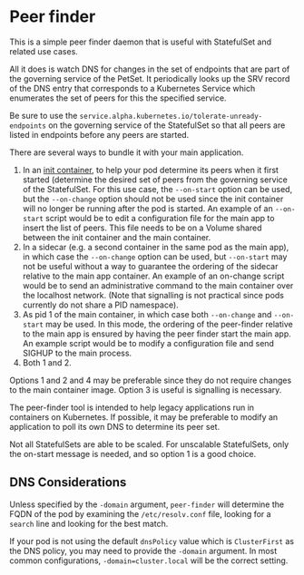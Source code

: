 # Peer finder

This is a simple peer finder daemon that is useful with StatefulSet and related use cases.

All it does is watch DNS for changes in the set of endpoints that are part of the governing service
of the PetSet.  It periodically looks up the SRV record of the DNS entry that corresponds to a Kubernetes
Service which enumerates the set of peers for this  the specified service.

Be sure to use the `service.alpha.kubernetes.io/tolerate-unready-endpoints` on the governing service
of the StatefulSet so that all peers are listed in endpoints before any peers are started.

There are several ways to bundle it with your main application.

1. In an [init container](http://kubernetes.io/docs/user-guide/pods/init-container/),
   to help your pod determine its peers when it first started (determine the desired set of
   peers from the governing service of the StatefulSet.  For this use case, the `--on-start` option
   can be used, but the `--on-change` option should not be used since the init container will no
   longer be running after the pod is started.  An example of an `--on-start` script would be to
   edit a configuration file for the main app to insert the list of peers.  This file needs to be
   on a Volume shared between the init container and the main container.
2. In a sidecar (e.g. a second container in the same pod as the main app), in which case the `--on-change`
   option can be used, but `--on-start` may not be useful without a way to guarantee the ordering
   of the sidecar relative to the main app container.  An example of an on-change script would be to
   send an administrative command to the main container over the localhost network. (Note that signalling
   is not practical since pods currently do not share a PID namespace).
3. As pid 1 of the main container, in which case both `--on-change`  and `--on-start` may be used.
   In this mode, the ordering of the peer-finder relative to the main app is ensured by having the peer
   finder start the main app.  An example script would be to modify a configuration file and send SIGHUP
   to the main process.
4. Both 1 and 2.

Options 1 and 2 and 4 may be preferable since they do not require changes to the main container image.
Option 3 is useful is signalling is necessary.

The peer-finder tool is intended to help legacy applications run in containers on Kubernetes.
If possible, it may be preferable to modify an application to poll its own DNS to determine its peer set.

Not all StatefulSets are able to be scaled.  For unscalable StatefulSets, only the on-start message is needed, and
so option 1 is a good choice.

## DNS Considerations
Unless specified by the `-domain` argument, `peer-finder` will determine the FQDN of the pod by examining the
`/etc/resolv.conf` file, looking for a `search` line and looking for the best match.

If your pod is not using the default `dnsPolicy` value which is `ClusterFirst` as the DNS policy, you may need 
to provide the `-domain` argument.  In most common configurations, `-domain=cluster.local` will be the correct setting.
